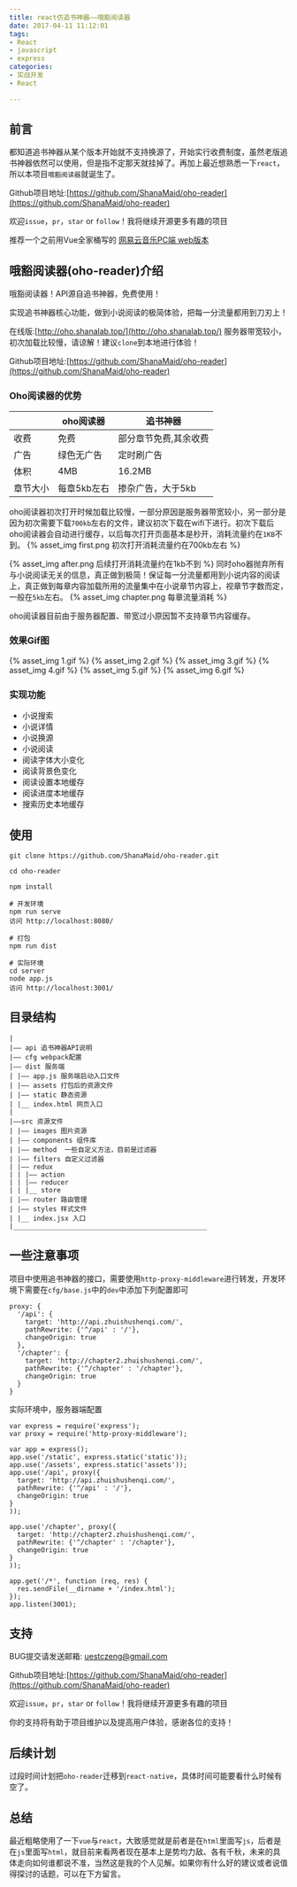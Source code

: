 ```yaml
---
title: react仿追书神器——哦豁阅读器
date: 2017-04-11 11:12:01
tags:
- React
- javascript
- express
categories:
- 实战开发
- React

---
```


## 前言
都知道追书神器从某个版本开始就不支持换源了，开始实行收费制度，虽然老版追书神器依然可以使用，但是指不定那天就挂掉了。再加上最近想熟悉一下`react`，所以本项目`哦豁阅读器`就诞生了。

Github项目地址:[https://github.com/ShanaMaid/oho-reader](https://github.com/ShanaMaid/oho-reader)

欢迎`issue`，`pr`，`star` or `follow`！我将继续开源更多有趣的项目

推荐一个之前用Vue全家桶写的 [网易云音乐PC端 web版本](https://github.com/ShanaMaid/vue-163-music)

<!-- more -->

## 哦豁阅读器(oho-reader)介绍
哦豁阅读器！API源自追书神器，免费使用！

实现追书神器核心功能，做到小说阅读的极简体验，把每一分流量都用到刀刃上！

在线版:[http://oho.shanalab.top/](http://oho.shanalab.top/)
服务器带宽较小，初次加载比较慢，请谅解！建议`clone`到本地进行体验！

Github项目地址:[https://github.com/ShanaMaid/oho-reader](https://github.com/ShanaMaid/oho-reader)

### Oho阅读器的优势

|     | oho阅读器 |  追书神器|
|-----|-----------|----------|
|收费 | 免费      |部分章节免费,其余收费|
|广告 |绿色无广告 | 定时刷广告|
|体积 | 4MB     | 16.2MB   |
|章节大小| 每章5kb左右   | 掺杂广告，大于5kb|

oho阅读器初次打开时候加载比较慢，一部分原因是服务器带宽较小，另一部分是因为初次需要下载`700kb`左右的文件，建议初次下载在wifi下进行。初次下载后oho阅读器会自动进行缓存，以后每次打开页面基本是秒开，消耗流量约在`1KB`不到。
{% asset_img first.png  初次打开消耗流量约在700kb左右 %}

{% asset_img after.png  后续打开消耗流量约在1kb不到 %}
同时oho器抛弃所有与小说阅读无关的信息，真正做到极简！保证每一分流量都用到小说内容的阅读上，真正做到每章内容加载所用的流量集中在小说章节内容上，视章节字数而定，一般在`5kb`左右。
{% asset_img chapter.png  每章流量消耗 %}


oho阅读器目前由于服务器配置、带宽过小原因暂不支持章节内容缓存。

### 效果Gif图
{% asset_img 1.gif  %}
{% asset_img 2.gif  %}
{% asset_img 3.gif  %}
{% asset_img 4.gif  %}
{% asset_img 5.gif  %}
{% asset_img 6.gif  %}


### 实现功能
- 小说搜索
- 小说详情
- 小说换源
- 小说阅读
- 阅读字体大小变化
- 阅读背景色变化
- 阅读设置本地缓存
- 阅读进度本地缓存
- 搜索历史本地缓存

## 使用
```
git clone https://github.com/ShanaMaid/oho-reader.git

cd oho-reader

npm install 

# 开发环境
npm run serve
访问 http://localhost:8080/

# 打包
npm run dist

# 实际环境
cd server
node app.js
访问 http://localhost:3001/
```

## 目录结构
```
|
|—— api 追书神器API说明 
|—— cfg webpack配置
|—— dist 服务端
| |—— app.js 服务端启动入口文件
| |—— assets 打包后的资源文件
| |—— static 静态资源
| |__ index.html 网页入口
|
|——src 资源文件
| |—— images 图片资源
| |—— components 组件库
| |—— method  一些自定义方法，目前是过滤器
| |—— filters 自定义过滤器
| |—— redux 
| | |—— action
| | |—— reducer
| | |__ store
| |—— router 路由管理
| |—— styles 样式文件
| |__ index.jsx 入口
|_________________________________________________

```

## 一些注意事项
项目中使用追书神器的接口，需要使用`http-proxy-middleware`进行转发，开发环境下需要在`cfg/base.js`中的`dev`中添加下列配置即可
```
proxy: {
  '/api': {
    target: 'http://api.zhuishushenqi.com/',
    pathRewrite: {'^/api' : '/'},
    changeOrigin: true
  },
  '/chapter': {
    target: 'http://chapter2.zhuishushenqi.com/',
    pathRewrite: {'^/chapter' : '/chapter'},
    changeOrigin: true
  }
}
```

实际环境中，服务器端配置
```
var express = require('express');
var proxy = require('http-proxy-middleware');

var app = express();
app.use('/static', express.static('static'));
app.use('/assets', express.static('assets'));
app.use('/api', proxy({
  target: 'http://api.zhuishushenqi.com/',
  pathRewrite: {'^/api' : '/'}, 
  changeOrigin: true
}
));

app.use('/chapter', proxy({
  target: 'http://chapter2.zhuishushenqi.com/',
  pathRewrite: {'^/chapter' : '/chapter'},
  changeOrigin: true
}
));

app.get('/*', function (req, res) {
  res.sendFile(__dirname + '/index.html');
});
app.listen(3001);
```

## 支持
BUG提交请发送邮箱: uestczeng@gmail.com

Github项目地址:[https://github.com/ShanaMaid/oho-reader](https://github.com/ShanaMaid/oho-reader)

欢迎`issue`，`pr`，`star` or `follow`！我将继续开源更多有趣的项目

你的支持将有助于项目维护以及提高用户体验，感谢各位的支持！

## 后续计划
过段时间计划把`oho-reader`迁移到`react-native`，具体时间可能要看什么时候有空了。

## 总结
最近粗略使用了一下`vue`与`react`，大致感觉就是前者是在`html`里面写`js`，后者是在`js`里面写`html`，就目前来看两者现在基本上是势均力敌、各有千秋，未来的具体走向如何谁都说不准，当然这是我的个人见解。如果你有什么好的建议或者说值得探讨的话题，可以在下方留言。
